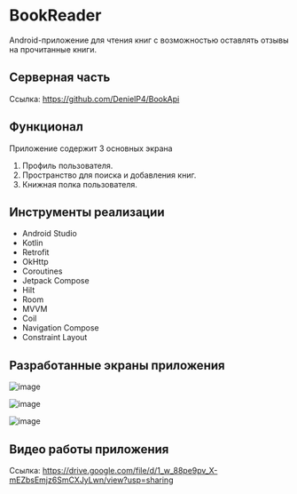 # BookReader

Android-приложение для чтения книг с возможностью оставлять отзывы на прочитанные книги.

## Серверная часть

Ссылка: https://github.com/DenielP4/BookApi

## Функционал

Приложение содержит 3  основных экрана

1. Профиль пользователя.
2. Пространство для поиска и добавления книг.
3. Книжная полка пользователя.

## Инструменты реализации

- Android Studio
- Kotlin
- Retrofit
- OkHttp
- Coroutines
- Jetpack Compose
- Hilt
- Room
- MVVM
- Coil
- Navigation Compose
- Constraint Layout

## Разработанные экраны приложения

![image](https://github.com/DenielP4/BookReader/assets/70586166/7bd2de1f-d415-45cc-bfd5-993698c4d717)

![image](https://github.com/DenielP4/BookReader/assets/70586166/a658b566-7448-4d1f-b62b-41b8db69718d)

![image](https://github.com/DenielP4/BookReader/assets/70586166/62e51d79-8ddd-473c-9609-9dc96eb46baa)

## Видео работы приложения

Ссылка: https://drive.google.com/file/d/1_w_88pe9pv_X-mEZbsEmjz6SmCXJyLwn/view?usp=sharing 
